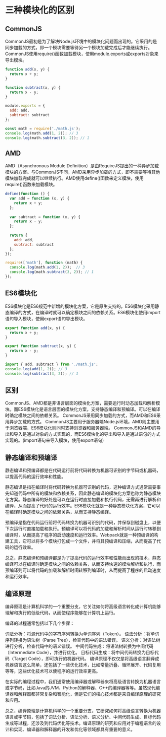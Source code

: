 # 三种模块化的区别

## CommonJS

CommonJS最初是为了解决Node.js环境中的模块化问题而出现的。它采用的是同步加载的方式，即一个模块需要等待另一个模块加载完成后才能继续执行。CommonJS使用require()函数加载模块，使用module.exports或exports对象来导出模块。

```js
function add(x, y) {
  return x + y;
}

function subtract(x, y) {
  return x - y;
}

module.exports = {
  add: add,
  subtract: subtract
};
```

```js
const math = require('./math.js');
console.log(math.add(1, 2)); // 3
console.log(math.subtract(3, 2)); // 1
```

## AMD

AMD（Asynchronous Module Definition）是由RequireJS提出的一种异步加载模块的方案。与CommonJS不同，AMD采用异步加载的方式，即不需要等待其他模块加载完成就可以继续执行。AMD使用define()函数来定义模块，使用require()函数来加载模块。

```js
define(function () {
  var add = function (x, y) {
    return x + y;
  };
  
  var subtract = function (x, y) {
    return x - y;
  };
  
  return {
    add: add,
    subtract: subtract
  };
});
```

```js
require(['math'], function (math) {
  console.log(math.add(1, 2));  // 3
  console.log(math.subtract(3, 2)); // 1
});
```

## ES6模块化

ES6模块化是ES6规范中新增的模块化方案，它是原生支持的。ES6模块化采用静态编译的方式，在编译时就可以确定模块之间的依赖关系。ES6模块化使用import语句导入模块，使用export语句导出模块。

```js
export function add(x, y) {
  return x + y;
}

export function subtract(x, y) {
  return x - y;
}
```

```js
import { add, subtract } from './math.js';
console.log(add(1, 2)); // 3
console.log(subtract(3, 2)); // 1
```

## 区别

CommonJS、AMD都是非语言层面的模块化方案，需要运行时动态加载和解析模块。而ES6模块化是语言层面的模块化方案，支持静态编译和预编译。可以在编译时确定模块之间的依赖关系。
CommonJS采用同步加载的方式，而AMD和ES6采用异步加载的方式。
CommonJS主要用于服务器端Node.js环境，AMD则主要用于浏览器端，ES6模块化则同时支持浏览器和服务器端。
CommonJS和AMD的导出和导入是通过对象的方式实现的，而ES6模块化的导出和导入是通过语句的方式实现的。(import语句来导入模块，使用export语句)

## 静态编译和预编译

静态编译和预编译都是在代码运行前将代码转换为机器可识别的字节码或机器码，以提高代码的运行效率和性能。

静态编译是指在编译时将代码转换为机器可识别的代码，这种编译方式通常需要事先知道代码中所有的模块和依赖关系，因此静态编译的模块化方案也称为静态模块化方案。静态编译的好处是可以在运行时直接加载和执行代码，无需再进行解析和编译，从而提高了代码的运行效率。ES6模块化就是一种静态模块化方案，它可以在编译时确定模块之间的依赖关系，从而支持静态编译。

预编译是指在代码运行前将代码转换为机器可识别的代码，并保存到磁盘上，以便下次运行时直接加载和执行。预编译可以将代码的加载和解析时间从运行时转移到编译时，从而提高了程序的启动速度和运行效率。Webpack就是一种预编译的构建工具，它可以将多个模块打包成一个文件，并将其预编译和压缩，从而提高了代码的运行效率。

总之，静态编译和预编译都是为了提高代码的运行效率和性能而出现的技术，静态编译可以在编译时确定模块之间的依赖关系，从而支持快速的模块解析和执行，而预编译则可以将代码的加载和解析时间转移到编译时，从而提高了程序的启动速度和运行效率。

## 编译原理

编译原理是计算机科学的一个重要分支，它关注如何将高级语言转化成计算机能够理解和执行的低级代码，从而使程序能够在计算机上运行。

编译的过程通常包括以下几个步骤：

词法分析：将源代码中的字符序列转换为单词序列（Token）。
语法分析：将单词序列转换为语法树（Parse Tree），检查代码中的语法错误。
语义分析：对语法树进行分析，检查代码中的语义错误。
中间代码生成：将语法树转换为中间代码（Intermediate Code），并进行优化。
目标代码生成：将中间代码转换为目标代码（Target Code），即可执行的机器代码。
编译原理不仅仅是将高级语言翻译成机器语言这么简单，还包括了一些优化技术，比如常量折叠、循环展开、代码复用等等，这些优化技术可以使程序的运行效率更高。

在实际的编程过程中，我们通常使用编译器或解释器来将高级语言转换为机器语言或字节码，比如Java的JVM、Python的解释器、C++的编译器等等。虽然现代编译器和解释器都非常复杂和智能化，但是它们的核心技术都是来自编译原理的研究和应用。

总之，编译原理是计算机科学的一个重要分支，它研究如何将高级语言转换为机器语言或字节码，包括了词法分析、语法分析、语义分析、中间代码生成、目标代码生成等过程，还涉及到代码优化等技术。编译原理的研究和应用对于编程语言的设计和实现、编译器和解释器的开发和优化等领域都具有重要的意义。

